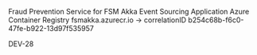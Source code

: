 Fraud Prevention Service for FSM Akka Event Sourcing Application
Azure Container Registry
fsmakka.azurecr.io -> correlationID b254c68b-f6c0-47fe-b922-13d97f535957

DEV-28